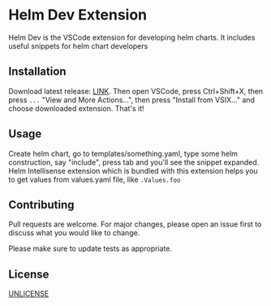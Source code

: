 # Helm Dev Extension

Helm Dev is the VSCode extension for developing helm charts. It includes useful snippets for helm chart developers

## Installation

Download latest release: [LINK](https://github.com/digitalstudium/helm-dev-ext/releases/latest).
Then open VSCode, press Ctrl+Shift+X, then press `...` "View and More Actions...", then press "Install from VSIX..." and choose downloaded extension. That's it!

## Usage
Create helm chart, go to templates/something.yaml, type some helm construction, say "include", press tab and you'll see the snippet expanded.
Helm Intellisense extension which is bundled with this extension helps you to get values from values.yaml file, like `.Values.foo`

## Contributing

Pull requests are welcome. For major changes, please open an issue first
to discuss what you would like to change.

Please make sure to update tests as appropriate.

## License

[UNLICENSE](https://unlicense.org/)
